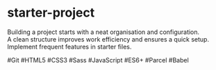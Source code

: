 # starter-project

Building a project starts with a neat organisation and configuration.  
A clean structure improves work efficiency and ensures a quick setup.  
Implement frequent features in starter files.  

#Git #HTML5 #CSS3 #Sass #JavaScript #ES6+ #Parcel #Babel